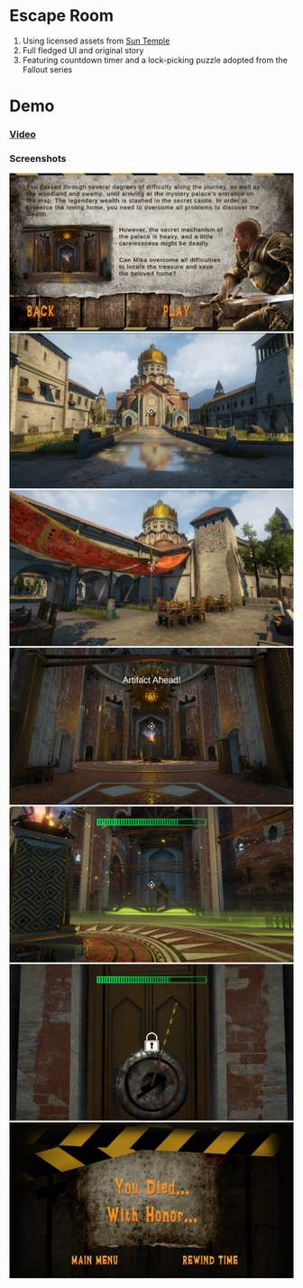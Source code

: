 # Escape Room

1. Using licensed assets from [Sun Temple](https://assetstore.unity.com/packages/3d/environments/sun-temple-115417)
2. Full fledged UI and original story
3. Featuring countdown timer and a lock-picking puzzle adopted from the Fallout series

# Demo 
### [Video](https://youtu.be/VTSCcHQSuKo)
### Screenshots
![](https://github.com/yyphan/Escape-Room-Sun-Temple/blob/main/demo/Screenshot%202022-02-06%20113049.png?raw=true)
![](https://github.com/yyphan/Escape-Room-Sun-Temple/blob/main/demo/Screenshot%202022-02-06%20113120.png?raw=true)
![](https://github.com/yyphan/Escape-Room-Sun-Temple/blob/main/demo/Screenshot%202022-02-06%20113156.png?raw=true)
![](https://github.com/yyphan/Escape-Room-Sun-Temple/blob/main/demo/Screenshot%202022-02-06%20113250.png?raw=true)
![](https://github.com/yyphan/Escape-Room-Sun-Temple/blob/main/demo/Screenshot%202022-02-06%20113319.png?raw=true)
![](https://github.com/yyphan/Escape-Room-Sun-Temple/blob/main/demo/Screenshot%202022-02-06%20113437.png?raw=true)
![](https://github.com/yyphan/Escape-Room-Sun-Temple/blob/main/demo/Screenshot%202022-02-06%20113512.png?raw=true)
